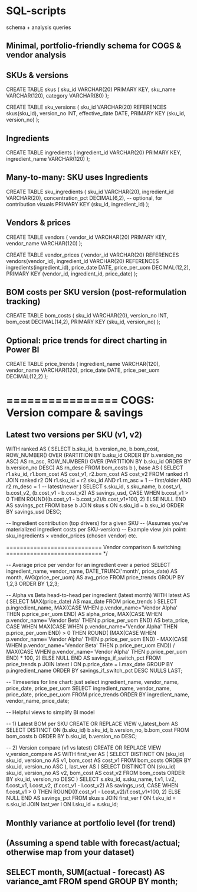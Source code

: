 # SQL-scripts
schema + analysis queries
## Minimal, portfolio-friendly schema for COGS & vendor analysis

## SKUs & versions
CREATE TABLE skus (
  sku_id        VARCHAR(20) PRIMARY KEY,
  sku_name      VARCHAR(120),
  category      VARCHAR(80)
);



CREATE TABLE sku_versions (
  sku_id        VARCHAR(20) REFERENCES skus(sku_id),
  version_no    INT,
  effective_date DATE,
  PRIMARY KEY (sku_id, version_no)
);



## Ingredients
CREATE TABLE ingredients (
  ingredient_id   VARCHAR(20) PRIMARY KEY,
  ingredient_name VARCHAR(120)
);



## Many-to-many: SKU uses Ingredients
CREATE TABLE sku_ingredients (
  sku_id          VARCHAR(20),
  ingredient_id   VARCHAR(20),
  concentration_pct DECIMAL(6,2),    -- optional, for contribution visuals
  PRIMARY KEY (sku_id, ingredient_id)
);



## Vendors & prices
CREATE TABLE vendors (
  vendor_id    VARCHAR(20) PRIMARY KEY,
  vendor_name  VARCHAR(120)
);



CREATE TABLE vendor_prices (
  vendor_id      VARCHAR(20) REFERENCES vendors(vendor_id),
  ingredient_id  VARCHAR(20) REFERENCES ingredients(ingredient_id),
  price_date     DATE,
  price_per_uom  DECIMAL(12,2),
  PRIMARY KEY (vendor_id, ingredient_id, price_date)
);



## BOM costs per SKU version (post-reformulation tracking)
CREATE TABLE bom_costs (
  sku_id      VARCHAR(20),
  version_no  INT,
  bom_cost    DECIMAL(14,2),
  PRIMARY KEY (sku_id, version_no)
);



## Optional: price trends for direct charting in Power BI
CREATE TABLE price_trends (
  ingredient_name  VARCHAR(120),
  vendor_name      VARCHAR(120),
  price_date       DATE,
  price_per_uom    DECIMAL(12,2)
);

================
COGS: Version compare & savings
=================

## Latest two versions per SKU (v1, v2)
WITH ranked AS (
  SELECT
    b.sku_id,
    b.version_no,
    b.bom_cost,
    ROW_NUMBER() OVER (PARTITION BY b.sku_id ORDER BY b.version_no ASC)  AS rn_asc,
    ROW_NUMBER() OVER (PARTITION BY b.sku_id ORDER BY b.version_no DESC) AS rn_desc
  FROM bom_costs b
),
base AS (
  SELECT
    r1.sku_id,
    r1.bom_cost AS cost_v1,
    r2.bom_cost AS cost_v2
  FROM ranked r1
  JOIN ranked r2
    ON r1.sku_id = r2.sku_id
   AND r1.rn_asc = 1       -- first/older
   AND r2.rn_desc = 1      -- latest/newer
)
SELECT
  s.sku_id,
  s.sku_name,
  b.cost_v1,
  b.cost_v2,
  (b.cost_v1 - b.cost_v2)                    AS savings_usd,
  CASE WHEN b.cost_v1 > 0
       THEN ROUND((b.cost_v1 - b.cost_v2)/b.cost_v1*100, 2)
       ELSE NULL END                         AS savings_pct
FROM base b
JOIN skus s ON s.sku_id = b.sku_id
ORDER BY savings_usd DESC;

-- Ingredient contribution (top drivers) for a given SKU
-- (Assumes you’ve materialized ingredient costs per SKU-version)
-- Example view join point: sku_ingredients × vendor_prices (chosen vendor) etc.

============================
Vendor comparison & switching
============================ */

-- Average price per vendor for an ingredient over a period
SELECT
  ingredient_name,
  vendor_name,
  DATE_TRUNC('month', price_date) AS month,
  AVG(price_per_uom)              AS avg_price
FROM price_trends
GROUP BY 1,2,3
ORDER BY 1,2,3;

-- Alpha vs Beta head-to-head per ingredient (latest month)
WITH latest AS (
  SELECT MAX(price_date) AS max_date FROM price_trends
)
SELECT
  p.ingredient_name,
  MAX(CASE WHEN p.vendor_name='Vendor Alpha' THEN p.price_per_uom END) AS alpha_price,
  MAX(CASE WHEN p.vendor_name='Vendor Beta'  THEN p.price_per_uom END) AS beta_price,
  CASE
    WHEN MAX(CASE WHEN p.vendor_name='Vendor Alpha' THEN p.price_per_uom END) > 0
    THEN ROUND(
      (MAX(CASE WHEN p.vendor_name='Vendor Alpha' THEN p.price_per_uom END) -
       MAX(CASE WHEN p.vendor_name='Vendor Beta'  THEN p.price_per_uom END))
      / MAX(CASE WHEN p.vendor_name='Vendor Alpha' THEN p.price_per_uom END) * 100, 2)
    ELSE NULL
  END AS savings_if_switch_pct
FROM price_trends p
JOIN latest l ON p.price_date = l.max_date
GROUP BY p.ingredient_name
ORDER BY savings_if_switch_pct DESC NULLS LAST;

-- Timeseries for line chart: just select ingredient_name, vendor_name, price_date, price_per_uom
SELECT ingredient_name, vendor_name, price_date, price_per_uom
FROM price_trends
ORDER BY ingredient_name, vendor_name, price_date;

-- Helpful views to simplify BI model

-- 1) Latest BOM per SKU
CREATE OR REPLACE VIEW v_latest_bom AS
SELECT DISTINCT ON (b.sku_id)
  b.sku_id, b.version_no, b.bom_cost
FROM bom_costs b
ORDER BY b.sku_id, b.version_no DESC;

-- 2) Version compare (v1 vs latest)
CREATE OR REPLACE VIEW v_version_compare AS
WITH first_ver AS (
  SELECT DISTINCT ON (sku_id)
    sku_id, version_no AS v1, bom_cost AS cost_v1
  FROM bom_costs
  ORDER BY sku_id, version_no ASC
),
last_ver AS (
  SELECT DISTINCT ON (sku_id)
    sku_id, version_no AS v2, bom_cost AS cost_v2
  FROM bom_costs
  ORDER BY sku_id, version_no DESC
)
SELECT
  s.sku_id, s.sku_name,
  f.v1, l.v2,
  f.cost_v1, l.cost_v2,
  (f.cost_v1 - l.cost_v2)                          AS savings_usd,
  CASE WHEN f.cost_v1 > 0
       THEN ROUND((f.cost_v1 - l.cost_v2)/f.cost_v1*100, 2)
       ELSE NULL END                               AS savings_pct
FROM skus s
JOIN first_ver f ON f.sku_id = s.sku_id
JOIN last_ver  l ON l.sku_id = s.sku_id;

## Monthly variance at portfolio level (for trend)
## (Assuming a spend table with forecast/actual; otherwise map from your dataset)
## SELECT month, SUM(actual - forecast) AS variance_amt FROM spend GROUP BY month;

